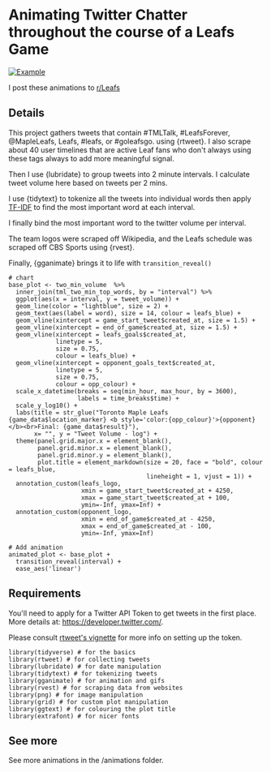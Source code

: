 
# Animating Twitter Chatter throughout the course of a Leafs Game

[![Example](https://github.com/imjakedaniels/animated_leafs_graphs/blob/master/animations/twitter_reddit-leafs-tampa-bay-lightning-2020-03-10.gif)](https://www.reddit.com/r/leafs/comments/e80uu4/twitter_chatter_leafs_vs_blues_december_07_2019/)

I post these animations to [r/Leafs](https://www.reddit.com/r/leafs/comments/e80uu4/twitter_chatter_leafs_vs_blues_december_07_2019/)

## Details

This project gathers tweets that contain #TMLTalk, #LeafsForever, @MapleLeafs, Leafs, #leafs, or #goleafsgo. using {rtweet}.
I also scrape about 40 user timelines that are active Leaf fans who don't always using these tags always to add more meaningful signal.

Then I use {lubridate} to group tweets into 2 minute intervals. I calculate tweet volume here based on tweets per 2 mins.

I use {tidytext} to tokenize all the tweets into individual words then apply [TF-IDF](https://en.wikipedia.org/wiki/Tf%E2%80%93idf) to find the most important word at each interval.

I finally bind the most important word to the twitter volume per interval.

The team logos were scraped off Wikipedia, and the Leafs schedule was scraped off CBS Sports using {rvest}.

Finally, {gganimate} brings it to life with `transition_reveal()`

```
# chart
base_plot <- two_min_volume  %>%
  inner_join(tml_two_min_top_words, by = "interval") %>%
  ggplot(aes(x = interval, y = tweet_volume)) +
  geom_line(color = "lightblue", size = 2) +
  geom_text(aes(label = word), size = 14, colour = leafs_blue) +
  geom_vline(xintercept = game_start_tweet$created_at, size = 1.5) +
  geom_vline(xintercept = end_of_game$created_at, size = 1.5) +
  geom_vline(xintercept = leafs_goals$created_at,
             linetype = 5,
             size = 0.75,
             colour = leafs_blue) +
  geom_vline(xintercept = opponent_goals_text$created_at,
             linetype = 5,
             size = 0.75,
             colour = opp_colour) +
  scale_x_datetime(breaks = seq(min_hour, max_hour, by = 3600), 
                   labels = time_breaks$time) +
  scale_y_log10() +
  labs(title = str_glue("Toronto Maple Leafs {game_data$location_marker} <b style='color:{opp_colour}'>{opponent}</b><br>Final: {game_data$result}"),
       x= "", y = "Tweet Volume - log") +
  theme(panel.grid.major.x = element_blank(),
        panel.grid.minor.x = element_blank(),
        panel.grid.minor.y = element_blank(),
        plot.title = element_markdown(size = 20, face = "bold", colour = leafs_blue,
                                      lineheight = 1, vjust = 1)) +
  annotation_custom(leafs_logo, 
                    xmin = game_start_tweet$created_at + 4250, 
                    xmax = game_start_tweet$created_at + 100, 
                    ymin=-Inf, ymax=Inf) +
  annotation_custom(opponent_logo, 
                    xmin = end_of_game$created_at - 4250, 
                    xmax = end_of_game$created_at - 100, 
                    ymin=-Inf, ymax=Inf) 

# Add animation
animated_plot <- base_plot +
  transition_reveal(interval) +
  ease_aes('linear')
```

## Requirements

You'll need to apply for a Twitter API Token to get tweets in the first place. More details at: https://developer.twitter.com/. 

Please consult [rtweet's vignette](https://rtweet.info/index.html) for more info on setting up the token.

```
library(tidyverse) # for the basics
library(rtweet) # for collecting tweets
library(lubridate) # for date manipulation
library(tidytext) # for tokenizing tweets
library(gganimate) # for animation and gifs
library(rvest) # for scraping data from websites
library(png) # for image manipulation
library(grid) # for custom plot manipulation
library(ggtext) # for colouring the plot title
library(extrafont) # for nicer fonts
```

## See more 

See more animations in the /animations folder.
